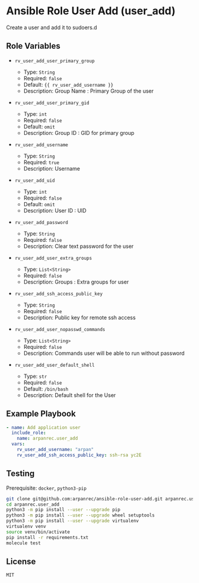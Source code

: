 # Ansible Role User Add (user_add)

Create a user and add it to sudoers.d

## Role Variables

- `rv_user_add_user_primary_group`

  - Type: `String`
  - Required: `false`
  - Default: `{{ rv_user_add_username }}`
  - Description: Group Name : Primary Group of the user

- `rv_user_add_user_primary_gid`

  - Type: `int`
  - Required: `false`
  - Default: `omit`
  - Description: Group ID : GID for primary group

- `rv_user_add_username`

  - Type: `String`
  - Required: `true`
  - Description: Username

- `rv_user_add_uid`

  - Type: `int`
  - Required: `false`
  - Default: `omit`
  - Description: User ID : UID

- `rv_user_add_password`

  - Type: `String`
  - Required: `false`
  - Description: Clear text password for the user

- `rv_user_add_user_extra_groups`

  - Type: `List<String>`
  - Required: `false`
  - Description: Groups : Extra groups for user

- `rv_user_add_ssh_access_public_key`

  - Type: `String`
  - Required: `false`
  - Description: Public key for remote ssh access

- `rv_user_add_user_nopasswd_commands`

  - Type: `List<String>`
  - Required: `false`
  - Description: Commands user will be able to run without password

- `rv_user_add_user_default_shell`

  - Type: `str`
  - Required: `false`
  - Default: `/bin/bash`
  - Description: Default shell for the User

## Example Playbook

```yaml
- name: Add application user
  include_role:
    name: arpanrec.user_add
  vars:
    rv_user_add_username: "arpan"
    rv_user_add_ssh_access_public_key: ssh-rsa yc2E
```

## Testing

Prerequisite: `docker`, `python3-pip`

```bash
git clone git@github.com:arpanrec/ansible-role-user-add.git arpanrec.user_add
cd arpanrec.user_add
python3 -m pip install --user --upgrade pip
python3 -m pip install --user --upgrade wheel setuptools
python3 -m pip install --user --upgrade virtualenv
virtualenv venv
source venv/bin/activate
pip install -r requirements.txt
molecule test
```

## License

`MIT`
